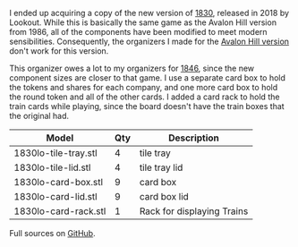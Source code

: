 I ended up acquiring a copy of the new version of [1830](https://boardgamegeek.com/boardgame/421/1830-railways-robber-barons), released in 2018 by Lookout. While this is basically the same game as the Avalon Hill version from 1986, all of the components have been modified to meet modern sensibilities. Consequently, the organizers I made for the [Avalon Hill version](https://www.thingiverse.com/thing:3030638) don't work for this version.

This organizer owes a lot to my organizers for [1846](https://www.thingiverse.com/thing:2875248), since the new component sizes are closer to that game. I use a separate card box to hold the tokens and shares for each company, and one more card box to hold the round token and all of the other cards. I added a card rack to hold the train cards while playing, since the board doesn't have the train boxes that the original had.

| Model | Qty | Description |
| ----- | --- | ----------- |
| 1830lo-tile-tray.stl | 4 | tile tray |
| 1830lo-tile-lid.stl | 4 | tile tray lid |
| 1830lo-card-box.stl | 9 | card box |
| 1830lo-card-lid.stl | 9 | card box lid |
| 1830lo-card-rack.stl | 1 | Rack for displaying Trains |

Full sources on [GitHub](https://github.com/wcraigtrader/game-parts/tree/master/18XX).
